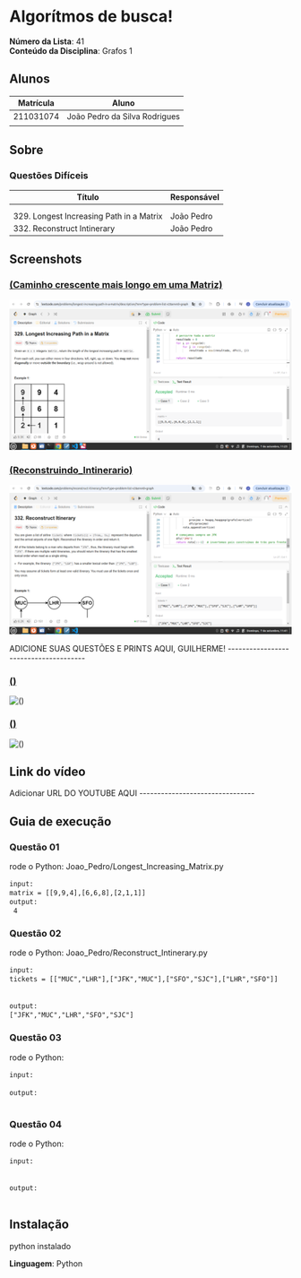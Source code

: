 # Algorítmos de busca!

**Número da Lista**: 41<br>
**Conteúdo da Disciplina**: Grafos 1<br>

## Alunos
|Matrícula | Aluno |
| -- | -- |
| 211031074 | João Pedro da Silva Rodrigues |
|  |  |

## Sobre 

### Questões Difíceis
| Título | Responsável | 
| -- | -- | 
|  |  | 
|   |  | 
|329. Longest Increasing Path in a Matrix  | João Pedro | 
| 332. Reconstruct Intinerary | João Pedro | 


## Screenshots
### [(Caminho crescente mais longo em uma Matriz)](https://leetcode.com/problems/longest-increasing-path-in-a-matrix/description/?envType=problem-list-v2&envId=graph)

![(Caminho crescente mais longo em uma Matriz)](/Imagens/Longest_Increasing_Matrix.png)

### [ (Reconstruindo_Intinerario)](https://leetcode.com/problems/reconstruct-itinerary/?envType=problem-list-v2&envId=graph)

![ (Reconstruindo_Intinerario)](/Imagens/Reconstruct_Intinerary.png)

ADICIONE SUAS QUESTÕES E PRINTS AQUI, GUILHERME! --------------------------------------

### [()]()

![()]()

### [()]()

![()]() 


## Link do vídeo

Adicionar URL DO YOUTUBE AQUI --------------------------------


## Guia de execução

### Questão 01

rode o Python: Joao_Pedro/Longest_Increasing_Matrix.py

```
input: 
matrix = [[9,9,4],[6,6,8],[2,1,1]]
output: 
 4

```

### Questão 02

rode o Python: Joao_Pedro/Reconstruct_Intinerary.py

```
input: 
tickets = [["MUC","LHR"],["JFK","MUC"],["SFO","SJC"],["LHR","SFO"]]


output:
["JFK","MUC","LHR","SFO","SJC"]

```

### Questão 03

rode o Python: 

```
input: 

output:


```

### Questão 04

rode o Python: 
```
input: 


output:


```

## Instalação 
python instalado

**Linguagem**: Python <br>